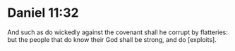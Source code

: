 # Daniel 11:32

And such as do wickedly against the covenant shall he corrupt by flatteries: but the people that do know their God shall be strong, and do [exploits].